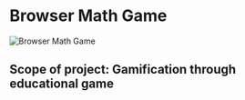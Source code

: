 # Browser Math Game

![Browser Math Game](https://mathiasweibeck.com/assets/project_2.dc1b2b6c.webp)

## Scope of project: Gamification through educational game

